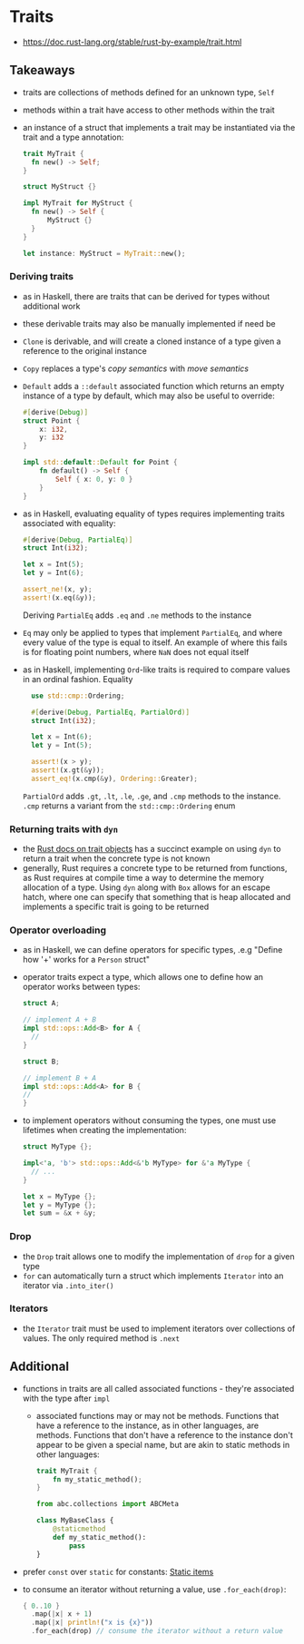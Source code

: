 # Traits

- https://doc.rust-lang.org/stable/rust-by-example/trait.html

## Takeaways

- traits are collections of methods defined for an unknown type, `Self`
- methods within a trait have access to other methods within the trait
- an instance of a struct that implements a trait may be instantiated via the
  trait and a type annotation:

  ```rust
  trait MyTrait {
    fn new() -> Self;
  }

  struct MyStruct {}

  impl MyTrait for MyStruct {
    fn new() -> Self {
        MyStruct {}
    }
  }

  let instance: MyStruct = MyTrait::new();
  ```

### Deriving traits

- as in Haskell, there are traits that can be derived for types without
  additional work
- these derivable traits may also be manually implemented if need be
- `Clone` is derivable, and will create a cloned instance of a type given a
  reference to the original instance
- `Copy` replaces a type's _copy semantics_ with _move semantics_
- `Default` adds a `::default` associated function which returns an empty
  instance of a type by default, which may also be useful to override:

  ```rust
  #[derive(Debug)]
  struct Point {
      x: i32,
      y: i32
  }

  impl std::default::Default for Point {
      fn default() -> Self {
          Self { x: 0, y: 0 }
      }
  }
  ```

- as in Haskell, evaluating equality of types requires implementing traits
  associated with equality:

  ```rust
  #[derive(Debug, PartialEq)]
  struct Int(i32);

  let x = Int(5);
  let y = Int(6);

  assert_ne!(x, y);
  assert!(x.eq(&y));
  ```

  Deriving `PartialEq` adds `.eq` and `.ne` methods to the instance

- `Eq` may only be applied to types that implement `PartialEq`, and where every
  value of the type is equal to itself. An example of where this fails is for
  floating point numbers, where `NaN` does not equal itself

- as in Haskell, implementing `Ord`-like traits is required to compare values in
  an ordinal fashion. Equality

  ```rust
    use std::cmp::Ordering;

    #[derive(Debug, PartialEq, PartialOrd)]
    struct Int(i32);

    let x = Int(6);
    let y = Int(5);

    assert!(x > y);
    assert!(x.gt(&y));
    assert_eq!(x.cmp(&y), Ordering::Greater);
  ```

  `PartialOrd` adds `.gt`, `.lt`, `.le`, `.ge`, and `.cmp` methods to the instance.
  `.cmp` returns a variant from the `std::cmp::Ordering` enum

### Returning traits with `dyn`

- the [Rust docs on trait objects](http://doc.rust-lang.org/1.65.0/reference/types/trait-object.html)
  has a succinct example on using `dyn` to return a trait when the concrete
  type is not known
- generally, Rust requires a concrete type to be returned from functions, as
  Rust requires at compile time a way to determine the memory allocation of a
  type. Using `dyn` along with `Box` allows for an escape hatch, where one can
  specify that something that is heap allocated and implements a specific
  trait is going to be returned

### Operator overloading

- as in Haskell, we can define operators for specific types, .e.g "Define how
  '+' works for a `Person` struct"
- operator traits expect a type, which allows one to define how an operator
  works between types:

  ```rust
  struct A;

  // implement A + B
  impl std::ops::Add<B> for A {
    //
  }

  struct B;

  // implement B + A
  impl std::ops::Add<A> for B {
  //
  }
  ```

- to implement operators without consuming the types, one must use lifetimes
  when creating the implementation:

  ```rust
  struct MyType {};

  impl<'a, 'b'> std::ops::Add<&'b MyType> for &'a MyType {
    // ...
  }

  let x = MyType {};
  let y = MyType {};
  let sum = &x + &y;
  ```

### Drop

- the `Drop` trait allows one to modify the implementation of `drop` for a
  given type
- `for` can automatically turn a struct which implements `Iterator` into an
  iterator via `.into_iter()`

### Iterators

- the `Iterator` trait must be used to implement iterators over collections of
  values. The only required method is `.next`

## Additional

- functions in traits are all called associated functions - they're associated
  with the type after `impl`

  - associated functions may or may not be methods. Functions that have a
    reference to the instance, as in other languages, are methods. Functions
    that don't have a reference to the instance don't appear to be given a
    special name, but are akin to static methods in other languages:

    ```rust
    trait MyTrait {
        fn my_static_method();
    }
    ```

    ```python
    from abc.collections import ABCMeta

    class MyBaseClass {
        @staticmethod
        def my_static_method():
            pass
    }
    ```

- prefer `const` over `static` for constants: [Static
  items](http://doc.rust-lang.org/1.65.0/reference/items/static-items.html#using-statics-or-consts)
- to consume an iterator without returning a value, use `.for_each(drop)`:

  ```rust
  { 0..10 }
    .map(|x| x + 1)
    .map(|x| println!("x is {x}"))
    .for_each(drop) // consume the iterator without a return value
  ```
